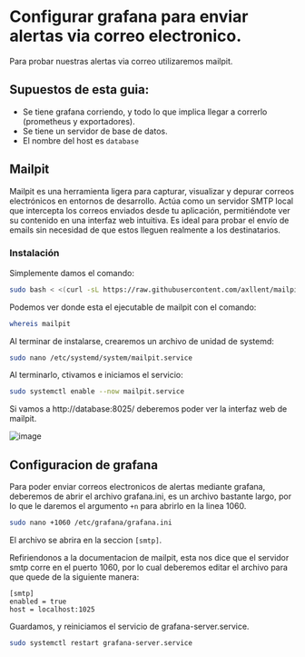# Configurar grafana para enviar alertas via correo electronico.
Para probar nuestras alertas via correo utilizaremos mailpit. 

## Supuestos de esta guia:
- Se tiene grafana corriendo, y todo lo que implica llegar a correrlo (prometheus y exportadores).
- Se tiene un servidor de base de datos.
- El nombre del host es `database`

## Mailpit
Mailpit es una herramienta ligera para capturar, visualizar y depurar correos electrónicos en entornos de desarrollo. Actúa como un servidor SMTP local que intercepta los correos enviados desde tu aplicación, permitiéndote ver su contenido en una interfaz web intuitiva. Es ideal para probar el envío de emails sin necesidad de que estos lleguen realmente a los destinatarios.

### Instalación
Simplemente damos el comando:
```bash
sudo bash < <(curl -sL https://raw.githubusercontent.com/axllent/mailpit/develop/install.sh)
```

Podemos ver donde esta el ejecutable de mailpit con el comando:
```bash
whereis mailpit
```

Al terminar de instalarse, crearemos un archivo de unidad de systemd:
```bash
sudo nano /etc/systemd/system/mailpit.service
```

Al terminarlo, ctivamos e iniciamos el servicio:
```bash
sudo systemctl enable --now mailpit.service
```

Si vamos a http://database:8025/ deberemos poder ver la interfaz web de mailpit.

![image](https://github.com/user-attachments/assets/042d57ab-409b-4164-ad1d-035c2a4bf94b)

## Configuracion de grafana
Para poder enviar correos electronicos de alertas mediante grafana, deberemos de abrir el archivo grafana.ini, es un archivo bastante largo, por lo que le daremos el argumento `+n` para abrirlo en la linea 1060.
```bash
sudo nano +1060 /etc/grafana/grafana.ini
```

El archivo se abrira en la seccion `[smtp]`.

Refiriendonos a la documentacion de mailpit, esta nos dice que el servidor smtp corre en el puerto 1060, por lo cual deberemos editar el archivo para que quede de la siguiente manera:
```
[smtp]
enabled = true
host = localhost:1025
```
Guardamos, y reiniciamos el servicio de grafana-server.service.
```bash
sudo systemctl restart grafana-server.service
```

